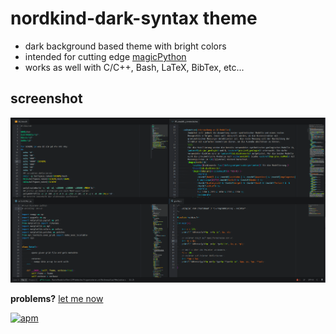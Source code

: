 # nordkind-dark-syntax theme

+ dark background based theme with bright colors
+ intended for cutting edge [magicPython](https://github.com/MagicStack/MagicPython)
+ works as well with C/C++, Bash, LaTeX, BibTex, etc...

## screenshot
![image](https://raw.githubusercontent.com/frodo4fingers/nordkind-dark-syntax/master/nordkind_dark_scrot.png)


**problems?** [let me now](https://github.com/frodo4fingers/nordkind-dark-syntax/issues)

[![apm](https://img.shields.io/apm/dm/nordkind-dark-syntax.svg?style=flat-square)](https://atom.io/themes/nordkind-dark-syntax)
